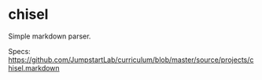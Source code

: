 # chisel

Simple markdown parser.

Specs: https://github.com/JumpstartLab/curriculum/blob/master/source/projects/chisel.markdown
